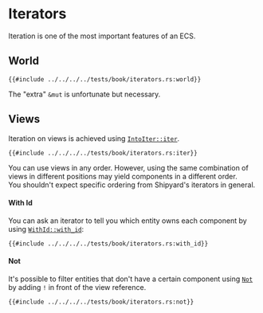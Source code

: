 # Iterators

Iteration is one of the most important features of an ECS.

## World

```rust, noplaypen
{{#include ../../../../tests/book/iterators.rs:world}}
```

The "extra" `&mut` is unfortunate but necessary.

## Views

Iteration on views is achieved using [`IntoIter::iter`](https://docs.rs/shipyard/0.9/shipyard/trait.IntoIter.html#tymethod.iter).

```rust, noplaypen
{{#include ../../../../tests/book/iterators.rs:iter}}
```

You can use views in any order. However, using the same combination of views in different positions may yield components in a different order.  
You shouldn't expect specific ordering from Shipyard's iterators in general.

#### With Id

You can ask an iterator to tell you which entity owns each component by using [`WithId::with_id`](https://docs.rs/shipyard/0.9/shipyard/trait.IntoWithId.html#method.with_id):

```rust, noplaypen
{{#include ../../../../tests/book/iterators.rs:with_id}}
```

#### Not

It's possible to filter entities that don't have a certain component using [`Not`](https://docs.rs/shipyard/0.9/shipyard/struct.Not.html) by adding `!` in front of the view reference.

```rust, noplaypen
{{#include ../../../../tests/book/iterators.rs:not}}
```
